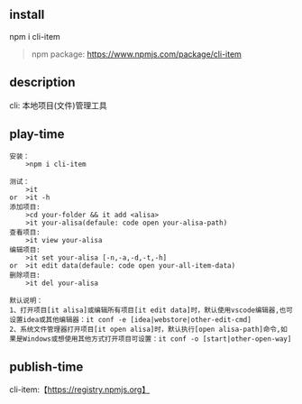 ## install

npm i cli-item

> npm package: https://www.npmjs.com/package/cli-item

## description

cli: 本地项目(文件)管理工具

## play-time

```
安装：
    >npm i cli-item

测试：
    >it
or  >it -h
添加项目:
    >cd your-folder && it add <alisa>
    >it your-alisa(defaule: code open your-alisa-path)
查看项目:
    >it view your-alisa
编辑项目:
    >it set your-alisa [-n,-a,-d,-t,-h]
or  >it edit data(defaule: code open your-all-item-data)
删除项目:
    >it del your-alisa

默认说明：
1、打开项目[it alisa]或编辑所有项目[it edit data]时，默认使用vscode编辑器,也可设置idea或其他编辑器：it conf -e [idea|webstore|other-edit-cmd]
2、系统文件管理器打开项目[it open alisa]时，默认执行[open alisa-path]命令,如果是Windows或想使用其他方式打开项目可设置：it conf -o [start|other-open-way]

```

## publish-time

cli-item:【https://registry.npmjs.org】
